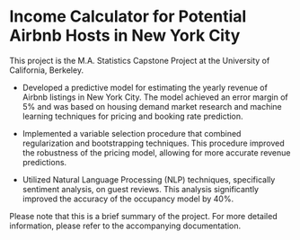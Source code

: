 # Income Calculator for Potential Airbnb Hosts in New York City
This project is the M.A. Statistics Capstone Project at the University of California, Berkeley.

- Developed a predictive model for estimating the yearly revenue of Airbnb listings in New York City. The model achieved an error margin of 5% and was based on housing demand market research and machine learning techniques for pricing and booking rate prediction.

- Implemented a variable selection procedure that combined regularization and bootstrapping techniques. This procedure improved the robustness of the pricing model, allowing for more accurate revenue predictions.

- Utilized Natural Language Processing (NLP) techniques, specifically sentiment analysis, on guest reviews. This analysis significantly improved the accuracy of the occupancy model by 40%.

Please note that this is a brief summary of the project. For more detailed information, please refer to the accompanying documentation.
